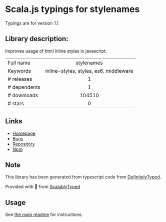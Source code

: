 
# Scala.js typings for stylenames

Typings are for version 1.1

## Library description:
Improves usage of html inline styles in javascript.

|                    |                 |
| ------------------ | :-------------: |
| Full name          | stylenames |
| Keywords           | inline-styles, styles, es6, middleware |
| # releases         | 1 |
| # dependents       | 1 |
| # downloads        | 104510 |
| # stars            | 0 |

## Links
- [Homepage](https://github.com/kmathmann/stylenames#readme)
- [Bugs](https://github.com/kmathmann/stylenames/issues)
- [Repository](https://github.com/kmathmann/stylenames)
- [Npm](https://www.npmjs.com/package/stylenames)
    


## Note
This library has been generated from typescript code from [DefinitelyTyped](https://definitelytyped.org).

Provided with :purple_heart: from [ScalablyTyped](https://github.com/oyvindberg/ScalablyTyped)

## Usage
See [the main readme](../../readme.md) for instructions.



